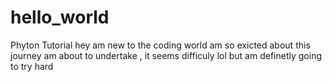 # hello_world
Phyton Tutorial
hey am new to the coding world am so exicted about this journey am about to undertake , it seems difficuly lol but am definetly going to try hard
